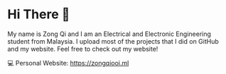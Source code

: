 # Hi There 👋 

My name is Zong Qi and I am an Electrical and Electronic Engineering student from Malaysia. I upload most of the projects that I did on GitHub and my website. Feel free to check out my website! 

💻 Personal Website: https://zongqiooi.ml

<!---
[![Top Langs](https://github-readme-stats.vercel.app/api/top-langs/?username=zongqiooi&layout=compact&theme=calm)](https://github.com/zongqiooi/github-readme-stats)
--->

<!---
zongqiooi/zongqiooi is a ✨ special ✨ repository because its `README.md` (this file) appears on your GitHub profile.
You can click the Preview link to take a look at your changes.
--->

